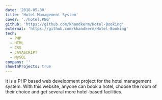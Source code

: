 ```yaml
---
date: '2018-05-30'
title: 'Hotel Management System'
cover: './hotel.PNG'
github: 'https://github.com/khandkerm/Hotel-Booking'
external: 'https://github.com/khandkerm/Hotel-Booking'
tech:
  - PHP
  - HTML
  - CSS
  - JAVASCRIPT
  - MySQL
company: ''
showInProjects: true
---
```


It is a PHP based web development project for the hotel management system. With this website, anyone can book a hotel, choose the room of their choice and get several more hotel-based facilities.
